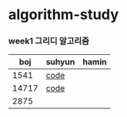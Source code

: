 # algorithm-study

### week1 그리디 알고리즘

boj| suhyun | hamin |
-|-|-
1541 | [code](https://github.com/suhyun1/algorithm-study/blob/master/suhyun/greedy/boj1451.cpp) | 
14717 |[code](https://github.com/suhyun1/algorithm-study/blob/master/suhyun/greedy/boj14717.cpp) |
2875 | |
